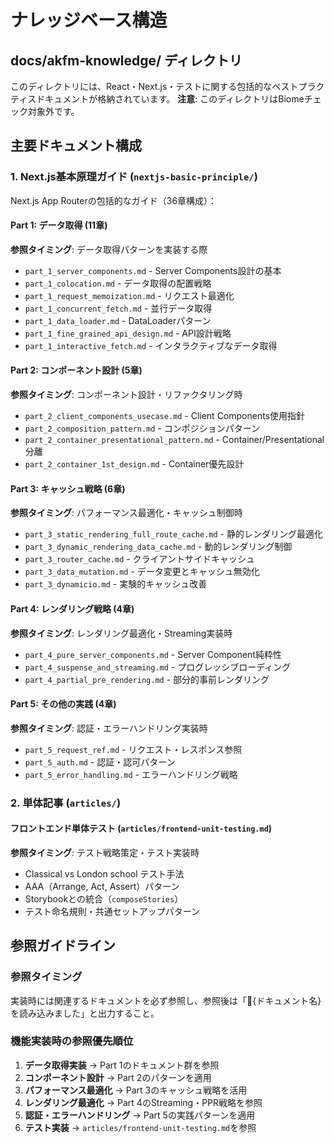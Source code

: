 # ナレッジベース構造

## docs/akfm-knowledge/ ディレクトリ

このディレクトリには、React・Next.js・テストに関する包括的なベストプラクティスドキュメントが格納されています。
**注意**: このディレクトリはBiomeチェック対象外です。

## 主要ドキュメント構成

### 1. Next.js基本原理ガイド (`nextjs-basic-principle/`)
Next.js App Routerの包括的なガイド（36章構成）：

#### Part 1: データ取得 (11章)
**参照タイミング**: データ取得パターンを実装する際
- `part_1_server_components.md` - Server Components設計の基本
- `part_1_colocation.md` - データ取得の配置戦略
- `part_1_request_memoization.md` - リクエスト最適化
- `part_1_concurrent_fetch.md` - 並行データ取得
- `part_1_data_loader.md` - DataLoaderパターン
- `part_1_fine_grained_api_design.md` - API設計戦略
- `part_1_interactive_fetch.md` - インタラクティブなデータ取得

#### Part 2: コンポーネント設計 (5章)
**参照タイミング**: コンポーネント設計・リファクタリング時
- `part_2_client_components_usecase.md` - Client Components使用指針
- `part_2_composition_pattern.md` - コンポジションパターン
- `part_2_container_presentational_pattern.md` - Container/Presentational分離
- `part_2_container_1st_design.md` - Container優先設計

#### Part 3: キャッシュ戦略 (6章)
**参照タイミング**: パフォーマンス最適化・キャッシュ制御時
- `part_3_static_rendering_full_route_cache.md` - 静的レンダリング最適化
- `part_3_dynamic_rendering_data_cache.md` - 動的レンダリング制御
- `part_3_router_cache.md` - クライアントサイドキャッシュ
- `part_3_data_mutation.md` - データ変更とキャッシュ無効化
- `part_3_dynamicio.md` - 実験的キャッシュ改善

#### Part 4: レンダリング戦略 (4章)
**参照タイミング**: レンダリング最適化・Streaming実装時
- `part_4_pure_server_components.md` - Server Component純粋性
- `part_4_suspense_and_streaming.md` - プログレッシブローディング
- `part_4_partial_pre_rendering.md` - 部分的事前レンダリング

#### Part 5: その他の実践 (4章)
**参照タイミング**: 認証・エラーハンドリング実装時
- `part_5_request_ref.md` - リクエスト・レスポンス参照
- `part_5_auth.md` - 認証・認可パターン
- `part_5_error_handling.md` - エラーハンドリング戦略

### 2. 単体記事 (`articles/`)
#### フロントエンド単体テスト (`articles/frontend-unit-testing.md`)
**参照タイミング**: テスト戦略策定・テスト実装時
- Classical vs London school テスト手法
- AAA（Arrange, Act, Assert）パターン
- Storybookとの統合（`composeStories`）
- テスト命名規則・共通セットアップパターン

## 参照ガイドライン

### 参照タイミング
実装時には関連するドキュメントを必ず参照し、参照後は「📖{ドキュメント名}を読み込みました」と出力すること。

### 機能実装時の参照優先順位
1. **データ取得実装** → Part 1のドキュメント群を参照
2. **コンポーネント設計** → Part 2のパターンを適用
3. **パフォーマンス最適化** → Part 3のキャッシュ戦略を活用
4. **レンダリング最適化** → Part 4のStreaming・PPR戦略を参照
5. **認証・エラーハンドリング** → Part 5の実践パターンを適用
6. **テスト実装** → `articles/frontend-unit-testing.md`を参照
